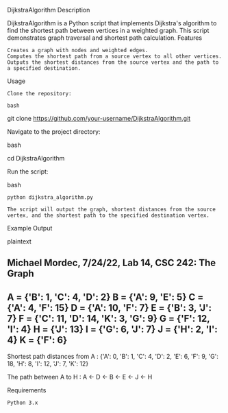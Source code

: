 DijkstraAlgorithm
Description

DijkstraAlgorithm is a Python script that implements Dijkstra's algorithm to find the shortest path between vertices in a weighted graph. This script demonstrates graph traversal and shortest path calculation.
Features

    Creates a graph with nodes and weighted edges.
    Computes the shortest path from a source vertex to all other vertices.
    Outputs the shortest distances from the source vertex and the path to a specified destination.

Usage

    Clone the repository:

    bash

git clone https://github.com/your-username/DijkstraAlgorithm.git

Navigate to the project directory:

bash

cd DijkstraAlgorithm

Run the script:

bash

    python dijkstra_algorithm.py

    The script will output the graph, shortest distances from the source vertex, and the shortest path to the specified destination vertex.

Example Output

plaintext

Michael Mordec, 7/24/22, Lab 14, CSC 242:
The Graph
---------
A = {'B': 1, 'C': 4, 'D': 2}
B = {'A': 9, 'E': 5}
C = {'A': 4, 'F': 15}
D = {'A': 10, 'F': 7}
E = {'B': 3, 'J': 7}
F = {'C': 11, 'D': 14, 'K': 3, 'G': 9}
G = {'F': 12, 'I': 4}
H = {'J': 13}
I = {'G': 6, 'J': 7}
J = {'H': 2, 'I': 4}
K = {'F': 6}
---------
Shortest path distances from A : {'A': 0, 'B': 1, 'C': 4, 'D': 2, 'E': 6, 'F': 9, 'G': 18, 'H': 8, 'I': 12, 'J': 7, 'K': 12}

The path between A to H :
A <- D <- B <- E <- J <- H

Requirements

    Python 3.x
